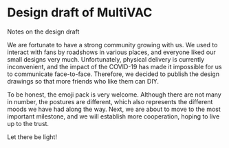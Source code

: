 # Design draft of MultiVAC
Notes on the design draft

We are fortunate to have a strong community growing with us.
We used to interact with fans by roadshows in various places, and everyone liked our small designs very much. Unfortunately, physical delivery is currently inconvenient, and the impact of the COVID-19 has made it impossible for us to communicate face-to-face. Therefore, we decided to publish the design drawings so that more friends who like them can DIY.

To be honest, the emoji pack is very welcome. Although there are not many in number, the postures are different, which also represents the different moods we have had along the way. Next, we are about to move to the most important milestone, and we will establish more cooperation, hoping to live up to the trust.

Let there be light!

